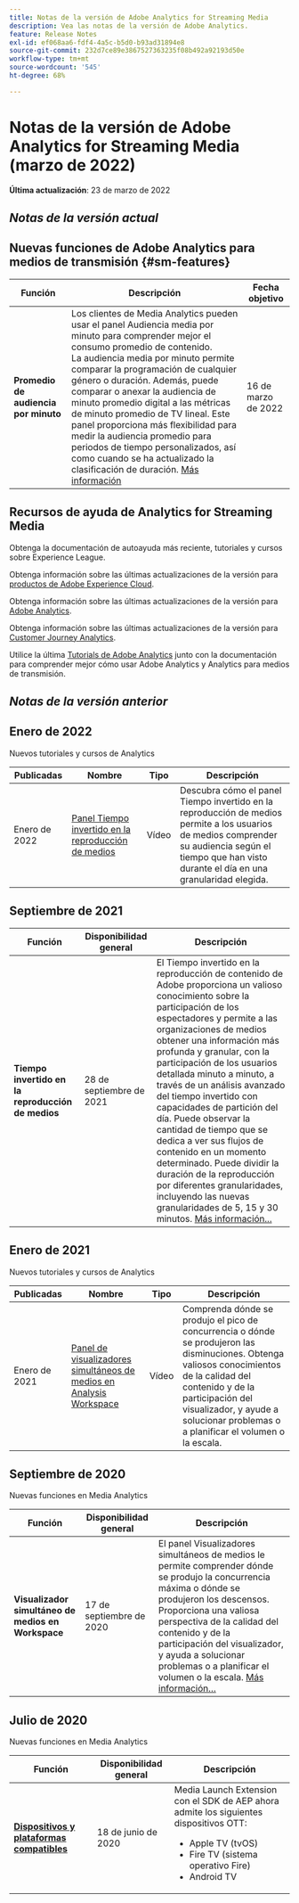 ```yaml
---
title: Notas de la versión de Adobe Analytics for Streaming Media
description: Vea las notas de la versión de Adobe Analytics.
feature: Release Notes
exl-id: ef068aa6-fdf4-4a5c-b5d0-b93ad31894e8
source-git-commit: 232d7ce89e3867527363235f08b492a92193d50e
workflow-type: tm+mt
source-wordcount: '545'
ht-degree: 68%

---
```


# Notas de la versión de Adobe Analytics for Streaming Media (marzo de 2022)

**Última actualización**: 23 de marzo de 2022

## *Notas de la versión actual*

## Nuevas funciones de Adobe Analytics para medios de transmisión  {#sm-features}

| Función | Descripción | Fecha objetivo |
| ----------- | ---------- | ------- |
| **Promedio de audiencia por minuto** | Los clientes de Media Analytics pueden usar el panel Audiencia media por minuto para comprender mejor el consumo promedio de contenido. <br>La audiencia media por minuto permite comparar la programación de cualquier género o duración. Además, puede comparar o anexar la audiencia de minuto promedio digital a las métricas de minuto promedio de TV lineal. Este panel proporciona más flexibilidad para medir la audiencia promedio para periodos de tiempo personalizados, así como cuando se ha actualizado la clasificación de duración.  [Más información](https://experienceleague.adobe.com/docs/media-analytics/using/media-reports/average-minute-audience.html?lang=en) | 16 de marzo de 2022 |

## Recursos de ayuda de Analytics for Streaming Media

Obtenga la documentación de autoayuda más reciente, tutoriales y cursos sobre Experience League.

Obtenga información sobre las últimas actualizaciones de la versión para [productos de Adobe Experience Cloud](https://business.adobe.com/es/products/adobe-experience-cloud-products.html).

Obtenga información sobre las últimas actualizaciones de la versión para [Adobe Analytics](https://experienceleague.adobe.com/docs/analytics/release-notes/latest.html?lang=es).

Obtenga información sobre las últimas actualizaciones de la versión para [Customer Journey Analytics](https://experienceleague.adobe.com/docs/analytics-platform/using/releases/latest.html?lang=es).

Utilice la última [Tutorials de Adobe Analytics](https://experienceleague.adobe.com/docs/analytics-learn/tutorials/overview.html?lang=es) junto con la documentación para comprender mejor cómo usar Adobe Analytics y Analytics para medios de transmisión.

## *Notas de la versión anterior*

## Enero de 2022

Nuevos tutoriales y cursos de Analytics

| Publicadas | Nombre | Tipo | Descripción |
| ----------- | ---------- | ---------- | --------- |
| Enero de 2022 | [Panel Tiempo invertido en la reproducción de medios](https://experienceleague.adobe.com/docs/analytics-learn/tutorials/media-analytics/measuring-media-analytics/media-playback-time-spent-panel.html?lang=es) | Vídeo | Descubra cómo el panel Tiempo invertido en la reproducción de medios permite a los usuarios de medios comprender su audiencia según el tiempo que han visto durante el día en una granularidad elegida. |

## Septiembre de 2021

| Función | Disponibilidad general | Descripción |
| ----------- | ---------- | -------------- |
| **Tiempo invertido en la reproducción de medios** | 28 de septiembre de 2021 | El Tiempo invertido en la reproducción de contenido de Adobe proporciona un valioso conocimiento sobre la participación de los espectadores y permite a las organizaciones de medios obtener una información más profunda y granular, con la participación de los usuarios detallada minuto a minuto, a través de un análisis avanzado del tiempo invertido con capacidades de partición del día. Puede observar la cantidad de tiempo que se dedica a ver sus flujos de contenido en un momento determinado. Puede dividir la duración de la reproducción por diferentes granularidades, incluyendo las nuevas granularidades de 5, 15 y 30 minutos. [Más información...](https://experienceleague.adobe.com/docs/media-analytics/using/media-reports/media-workspace-panels/media-playback-time-spent.html?lang=en) |

## Enero de 2021

Nuevos tutoriales y cursos de Analytics

| Publicadas | Nombre | Tipo | Descripción |
| ----------- | ---------- | ---------- | --------- |
| Enero de 2021 | [Panel de visualizadores simultáneos de medios en Analysis Workspace](https://experienceleague.adobe.com/docs/analytics-learn/tutorials/analysis-workspace/using-panels/media-concurrent-viewers-panel-in-analysis-workspace.html?lang=es#analysis-workspace) | Vídeo | Comprenda dónde se produjo el pico de concurrencia o dónde se produjeron las disminuciones. Obtenga valiosos conocimientos de la calidad del contenido y de la participación del visualizador, y ayude a solucionar problemas o a planificar el volumen o la escala. |


## Septiembre de 2020

Nuevas funciones en Media Analytics

| Función | Disponibilidad general | Descripción |
| -------- | -------------------- | ----------- |
| **Visualizador simultáneo de medios en Workspace** | 17 de septiembre de 2020 | El panel Visualizadores simultáneos de medios le permite comprender dónde se produjo la concurrencia máxima o dónde se produjeron los descensos. Proporciona una valiosa perspectiva de la calidad del contenido y de la participación del visualizador, y ayuda a solucionar problemas o a planificar el volumen o la escala. [Más información…](https://experienceleague.adobe.com/docs/media-analytics/using/media-reports/media-workspace-panels/media-concurrent-viewers.html?lang=en) |


## Julio de 2020

Nuevas funciones en Media Analytics

| Función | Disponibilidad general | Descripción |
| -------- | -------------------- | ----------- |
| [**Dispositivos y plataformas compatibles**](https://experienceleague.adobe.com/docs/media-analytics/using/supported-devices.html?lang=en) | 18 de junio de 2020 | Media Launch Extension con el SDK de AEP ahora admite los siguientes dispositivos OTT: <div><ul><li>Apple TV (tvOS)</li><li>Fire TV (sistema operativo Fire)</li><li>Android TV</li></ul></div> |



<!-- ## Important notices for [!DNL Analytics] administrators

**Updated on March 3, 2022**

| Notice | Date Added or Updated  | Description |
| ----------- | ---------- | ---------- |
| description | date | description |
| description | date | description |
| description | date | description |
| description | date | description | -->
